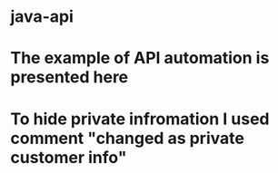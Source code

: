 # java-api

# The example of API automation is presented here


# To hide private infromation I used comment "changed as private customer info"
